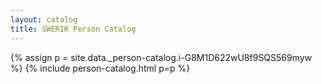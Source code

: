 ```yaml
---
layout: catalog
title: SWERIK Person Catalog
---
```

{% assign p = site.data._person-catalog.i-G8M1D622wU8f9SQS569myw %}
{% include person-catalog.html p=p %}

